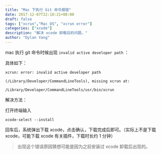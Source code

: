 ```yaml
---
title: "Mac 下执行 Git 命令报错"
date: 2017-12-07T22:10:21+08:00
draft: false
tags: ["xcrun","Mac OS", "xcrun error"]
categories: ["xcode"]
description: "解决 xcode 卸载后的问题。"
author: "Dylan Yang"
---
```


mac 执行 git 命令时候出现 `invalid active developer path` ：
<!--more-->
具体如下：

``` shell
xcrun: error: invalid active developer path

(/Library/Developer/CommandLineTools), missing xcrun at: 

/Library/Developer/CommandLineTools/usr/bin/xcrun
```

解决方法：

打开终端输入

``` shell
xcode-select --install
```

回车后，系统弹出下载 xcode，点击确认，下载完成后即可。（实际上不是下载 xcode，可能下载 xcode 有关插件，下载时长约 1 分钟）

> 出现这个错误原因猜想可能是因为之前安装过 xcode 卸载后出现的。
